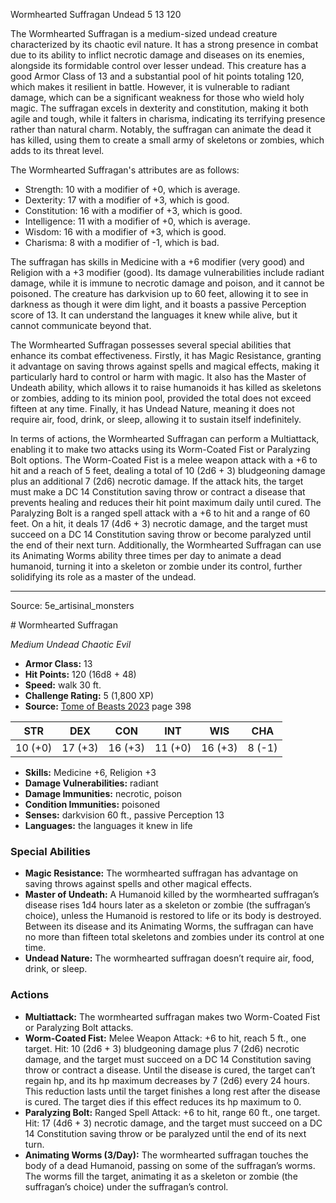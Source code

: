 <MonsterName/>Wormhearted Suffragan</MonsterName>
<CreatureType/>Undead</CreatureType>
<CR/>5</CR>
<AC/>13</AC>
<HP/>120</HP>
<summary>The Wormhearted Suffragan is a medium-sized undead creature characterized by its chaotic evil nature. It has a strong presence in combat due to its ability to inflict necrotic damage and diseases on its enemies, alongside its formidable control over lesser undead. This creature has a good Armor Class of 13 and a substantial pool of hit points totaling 120, which makes it resilient in battle. However, it is vulnerable to radiant damage, which can be a significant weakness for those who wield holy magic. The suffragan excels in dexterity and constitution, making it both agile and tough, while it falters in charisma, indicating its terrifying presence rather than natural charm. Notably, the suffragan can animate the dead it has killed, using them to create a small army of skeletons or zombies, which adds to its threat level.</summary>

<detail>

The Wormhearted Suffragan's attributes are as follows: 
- Strength: 10 with a modifier of +0, which is average. 
- Dexterity: 17 with a modifier of +3, which is good. 
- Constitution: 16 with a modifier of +3, which is good. 
- Intelligence: 11 with a modifier of +0, which is average. 
- Wisdom: 16 with a modifier of +3, which is good. 
- Charisma: 8 with a modifier of -1, which is bad. 

The suffragan has skills in Medicine with a +6 modifier (very good) and Religion with a +3 modifier (good). Its damage vulnerabilities include radiant damage, while it is immune to necrotic damage and poison, and it cannot be poisoned. The creature has darkvision up to 60 feet, allowing it to see in darkness as though it were dim light, and it boasts a passive Perception score of 13. It can understand the languages it knew while alive, but it cannot communicate beyond that.

The Wormhearted Suffragan possesses several special abilities that enhance its combat effectiveness. Firstly, it has Magic Resistance, granting it advantage on saving throws against spells and magical effects, making it particularly hard to control or harm with magic. It also has the Master of Undeath ability, which allows it to raise humanoids it has killed as skeletons or zombies, adding to its minion pool, provided the total does not exceed fifteen at any time. Finally, it has Undead Nature, meaning it does not require air, food, drink, or sleep, allowing it to sustain itself indefinitely.

In terms of actions, the Wormhearted Suffragan can perform a Multiattack, enabling it to make two attacks using its Worm-Coated Fist or Paralyzing Bolt options. The Worm-Coated Fist is a melee weapon attack with a +6 to hit and a reach of 5 feet, dealing a total of 10 (2d6 + 3) bludgeoning damage plus an additional 7 (2d6) necrotic damage. If the attack hits, the target must make a DC 14 Constitution saving throw or contract a disease that prevents healing and reduces their hit point maximum daily until cured. The Paralyzing Bolt is a ranged spell attack with a +6 to hit and a range of 60 feet. On a hit, it deals 17 (4d6 + 3) necrotic damage, and the target must succeed on a DC 14 Constitution saving throw or become paralyzed until the end of their next turn. Additionally, the Wormhearted Suffragan can use its Animating Worms ability three times per day to animate a dead humanoid, turning it into a skeleton or zombie under its control, further solidifying its role as a master of the undead.</detail>



---

Source: 5e_artisinal_monsters

<statblock>
# Wormhearted Suffragan

*Medium* *Undead* *Chaotic Evil*

- **Armor Class:** 13
- **Hit Points:** 120 (16d8 + 48)
- **Speed:** walk 30 ft.
- **Challenge Rating:** 5 (1,800 XP)
- **Source:** [Tome of Beasts 2023](https://koboldpress.com/kpstore/product/tome-of-beasts-1-2023-edition/) page 398

| STR | DEX | CON | INT | WIS | CHA |
| --- | --- | --- | --- | --- | --- |
| 10 (+0) | 17 (+3) | 16 (+3) | 11 (+0) | 16 (+3) | 8 (-1) |

- **Skills:** Medicine +6, Religion +3
- **Damage Vulnerabilities:** radiant
- **Damage Immunities:** necrotic, poison
- **Condition Immunities:** poisoned
- **Senses:** darkvision 60 ft., passive Perception 13
- **Languages:** the languages it knew in life

### Special Abilities

- **Magic Resistance:** The wormhearted suffragan has advantage on saving throws against spells and other magical effects.
- **Master of Undeath:** A Humanoid killed by the wormhearted suffragan’s disease rises 1d4 hours later as a skeleton or zombie (the suffragan’s choice), unless the Humanoid is restored to life or its body is destroyed. Between its disease and its Animating Worms, the suffragan can have no more than fifteen total skeletons and zombies under its control at one time.
- **Undead Nature:** The wormhearted suffragan doesn’t require air, food, drink, or sleep.

### Actions

- **Multiattack:** The wormhearted suffragan makes two Worm-Coated Fist or Paralyzing Bolt attacks.
- **Worm-Coated Fist:** Melee Weapon Attack: +6 to hit, reach 5 ft., one target. Hit: 10 (2d6 + 3) bludgeoning damage plus 7 (2d6) necrotic damage, and the target must succeed on a DC 14 Constitution saving throw or contract a disease. Until the disease is cured, the target can’t regain hp, and its hp maximum decreases by 7 (2d6) every 24 hours. This reduction lasts until the target finishes a long rest after the disease is cured. The target dies if this effect reduces its hp maximum to 0.
- **Paralyzing Bolt:** Ranged Spell Attack: +6 to hit, range 60 ft., one target. Hit: 17 (4d6 + 3) necrotic damage, and the target must succeed on a DC 14 Constitution saving throw or be paralyzed until the end of its next turn.
- **Animating Worms (3/Day):** The wormhearted suffragan touches the body of a dead Humanoid, passing on some of the suffragan’s worms. The worms fill the target, animating it as a skeleton or zombie (the suffragan’s choice) under the suffragan’s control.
</statblock>


